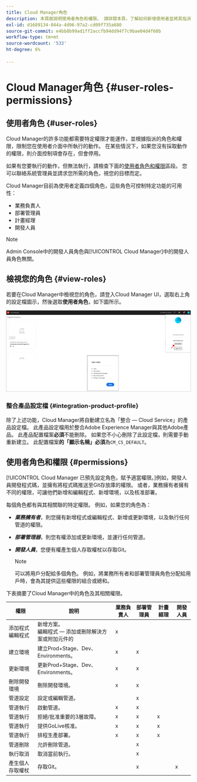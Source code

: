 ```yaml
---
title: Cloud Manager角色
description: 本頁面說明使用者角色和權限。 請詳閱本頁，了解如何新增使用者並將其指派給Cloud Manager角色。
exl-id: d1689134-044a-4d96-97a2-cd09f735a680
source-git-commit: e4bb8b99ad1ff2accfb94dd94f7c9bae04d4f60b
workflow-type: tm+mt
source-wordcount: '533'
ht-degree: 6%

---
```


# Cloud Manager角色 {#user-roles-permissions}

## 使用者角色 {#user-roles}

Cloud Manager的許多功能都需要特定權限才能運作，並根據指派的角色和權限，限制您在使用者介面中所執行的動作。 在某些情況下，如果您沒有採取動作的權限，則介面控制項會存在，但會停用。

如果有您要執行的動作，但無法執行，請檢查下面的[使用者角色和權限](#permissions)區段。 您可以聯絡系統管理員並請求您所需的角色，視您的目標而定。

Cloud Manager目前為使用者定義四個角色，這些角色可控制特定功能的可用性：

* 業務負責人
* 部署管理員
* 計畫經理
* 開發人員

>[!NOTE]
>Admin Console中的開發人員角色與[!UICONTROL Cloud Manager]中的開發人員角色無關。

## 檢視您的角色 {#view-roles}

若要在Cloud Manager中檢視您的角色，請登入Cloud Manager UI，選取右上角的設定檔圖示，然後選取&#x200B;**使用者角色**，如下圖所示。

![](/help/onboarding/what-is-required/assets/admin-console-9.png)

### 整合產品設定檔 {#integration-product-profile}

除了上述功能，Cloud Manager將自動建立名為「整合 — Cloud Service」的產品設定檔。 此產品設定檔用於整合Adobe Experience Manager與其他Adobe產品。 此產品配置檔案&#x200B;**必須**&#x200B;不能刪除。 如果您不小心刪除了此設定檔，則需要手動重新建立。 此配置檔案&#x200B;**的「顯示名稱」必須**&#x200B;為`CM_CS_DEFAULT`。


## 使用者角色和權限 {#permissions}

[!UICONTROL Cloud Manager 已預先設定角色，賦予適當權限。]例如，開發人員開發程式碼，並擁有將程式碼推送至Git存放庫的權限。 或者，業務擁有者擁有不同的權限，可讓他們新增和編輯程式、新增環境，以及核准部署。

每個角色都有與其相關聯的特定權限。 例如，如果您的角色為：

* ***業務擁有者***，則您擁有新增程式或編輯程式、新增或更新環境，以及執行任何管道的權限。

* ***部署管理器***，則您有權添加或更新環境，並運行任何管道。

* ***開發人員***，您便有權產生個人存取權杖以存取Git。

   >[!NOTE]
   > 可以將用戶分配給多個角色。 例如，將業務所有者和部署管理員角色分配給用戶時，會為其提供這些權限的組合或總和。


下表摘要了Cloud Manager中的角色及其相關權限。

| 權限 | 說明 | 業務負責人 | 部署管理員 | 計畫經理 | 開發人員 |
|--- |--- |--- |--- |--- |--- |
| 添加程式<br>編輯程式 | 新增方案。<br>編輯程式 — 添加或刪除解決方案或附加元件的 | x |  |  |  |
| 建立環境 | 建立Prod+Stage、Dev、Environments。 | x | x |  |  |
| 更新環境 | 更新Prod+Stage、Dev、Environments。 | x | x |  |  |
| 刪除開發環境 | 刪除開發環境。 | x | x |  |  |
| 管道設定 | 設定或編輯管道。 |  | x |  |  |
| 管道執行 | 啟動管道。 | x | x |  |  |
| 管道執行 | 拒絕/批准重要的3層故障。 | x | x | x |  |
| 管道執行 | 提供GoLive核准。 | x | x | x |  |
| 管道執行 | 排程生產部署。 | x | x | x |  |
| 管道刪除 | 允許刪除管道。 |  | x |  |  |
| 執行取消 | 取消當前執行。 |  | x |  |  |
| 產生個人存取權杖 | 存取Git。 |  | x |  | x |
